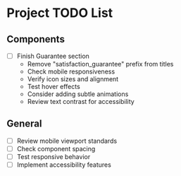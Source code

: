 # Project TODO List

## Components
- [ ] Finish Guarantee section
  - Remove "satisfaction_guarantee" prefix from titles
  - Check mobile responsiveness
  - Verify icon sizes and alignment
  - Test hover effects
  - Consider adding subtle animations
  - Review text contrast for accessibility

## General
- [ ] Review mobile viewport standards
- [ ] Check component spacing
- [ ] Test responsive behavior
- [ ] Implement accessibility features